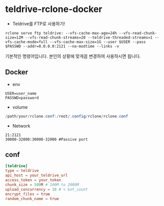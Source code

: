# teldrive-rclone-docker

- Teldrive를 FTP로 사용하기!

```shell
rclone serve ftp teldrive: --vfs-cache-max-age=24h --vfs-read-chunk-size=12M --vfs-read-chunk-streams=20 --teldrive-threaded-streams=1 --vfs-cache-mode=full --vfs-cache-max-size=1G --user $USER --pass $PASSWD --addr=0.0.0.0:2121 --no-modtime --links -v
```
기본적인 명령어입니다.
본인의 상황에 맞게끔 변경하여 사용하시면 됩니다.

## Docker
- env
```env
USER=user_name
PASSWD=password
```
- volume
```java
/path/your/rclone.conf:/root/.config/rclone/rclone.conf
```
- Network
```env
21:2121
30000-32000:30000-32000 #Passive port
```

## conf
```conf
[teldrive]
type = teldrive
api_host = your_teldrive_url
access_token = your_token
chunk_size = 500M # 100M to 2000M
upload_concurrency = 10 # < bot_count
encrypt_files = true
random_chunk_name = true
```

